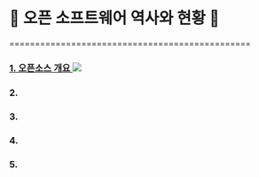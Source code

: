 # :palm_tree: 오픈 소프트웨어 역사와 현황 :palm_tree:
===============================================
<br>

### [ 1. 오픈소스 개요 ](https://github.com/groupFive/5JO-REPOSITORY/blob/main/%EC%98%A4%ED%94%88%20%EC%86%8C%ED%94%84%ED%8A%B8%EC%9B%A8%EC%96%B4%20%EC%97%AD%EC%82%AC%EC%99%80%20%ED%98%84%ED%99%A9/1.%20%EC%98%A4%ED%94%88%EC%86%8C%EC%8A%A4%20%EC%86%8C%ED%94%84%ED%8A%B8%EC%9B%A8%EC%96%B4%20%EA%B0%9C%EC%9A%94.md) <img src="https://img.shields.io/badge/이세진-3DDC84?style=flat-square&logoColor=white"/>

### 2.
### 3.
### 4.
### 5.
